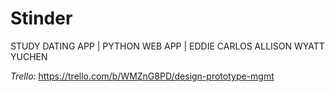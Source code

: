 # Stinder
STUDY DATING APP | PYTHON WEB APP | EDDIE CARLOS ALLISON WYATT YUCHEN

*Trello:* https://trello.com/b/WMZnG8PD/design-prototype-mgmt
